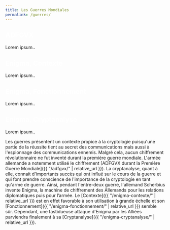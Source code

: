 ```yaml
---
title: Les Guerres Mondiales
permalink: /guerres/
---
```



<link rel="stylesheet" href="{{ '/assets/css/timeline.css' | relative_url }}">
<div class="timeline">

 <div class="container left">
   <div class="content" style="cursor: pointer;" onclick="window.location='{{ "/adfgvx/" | relative_url }}';">
     <h2 style="color:white;">ADFGVX</h2>
     <p>Lorem ipsum..</p>
   </div>
 </div>

 <div class="container right">
   <div class="content" style="cursor: pointer;" onclick="window.location='{{ "/enigma-contexte/" | relative_url }}';">
     <h2 style="color:white;">Enigma, Contexte</h2>
     <p>Lorem ipsum..</p>
   </div>
 </div>

 <div class="container left">
   <div class="content" style="cursor: pointer;" onclick="window.location='{{ "/enigma-fonctionnement/" | relative_url }}';">
     <h2 style="color:white;">Enigma, Fonctionnement</h2>
     <p>Lorem ipsum..</p>
   </div>
 </div>

 <div class="container right">
   <div class="content" style="cursor: pointer;" onclick="window.location='{{ "/enigma-cryptanalyse/" | relative_url }}';">
     <h2 style="color:white;">Enigma, Cryptanalyse</h2>
     <p>Lorem ipsum..</p>
   </div>
 </div>

</div>


Les guerres présentent un contexte propice à la cryptologie puisqu'une partie de la réussite tient au secret des communications mais aussi à l'espionnage des communications ennemis. Malgré cela, aucun chiffrement révolutionnaire ne fut inventé durant la première guerre mondiale. L'armée allemande a notemment utilisé le chiffrement [ADFGVX durant la Première Guerre Mondiale]({{ "/adfgvx/" | relative_url }}). La cryptanalyse, quant à elle, connait d'importants succès qui ont influé sur le cours de la guerre et qui font prendre conscience de l'importance de la cryptologie en tant qu'arme de guerre. Ainsi, pendant l'entre-deux guerre, l'allemand Scherbius invente Enigma, la machine  de  chiffrement  des  Allemands  pour  les  relations  diplomatiques  puis  pour  l’armée. Le [Contexte]({{ "/enigma-contexte/" | relative_url }}) est en effet favorable à son utilisation à grande échelle et son [Fonctionnement]({{ "/enigma-fonctionnement/" | relative_url }}) semble sûr. Cependant, une fastidueuse attaque d'Enigma par les Alliées parviendra finalement à sa [Cryptanalyse]({{ "/enigma-cryptanalyse/" | relative_url }}).
